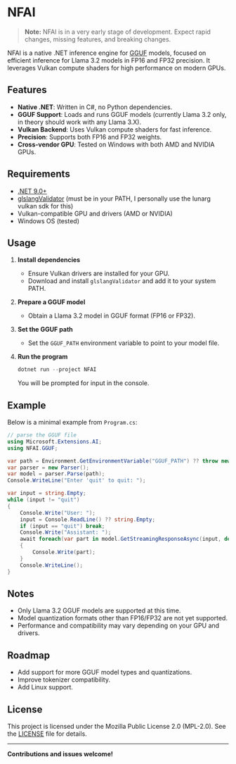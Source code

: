 # NFAI

> **Note:** NFAI is in a very early stage of development. Expect rapid changes, missing features, and breaking changes.

NFAI is a native .NET inference engine for [GGUF](https://github.com/ggerganov/ggml/blob/master/docs/gguf.md) models, focused on efficient inference for Llama 3.2 models in FP16 and FP32 precision. It leverages Vulkan compute shaders for high performance on modern GPUs.

## Features

- **Native .NET**: Written in C#, no Python dependencies.
- **GGUF Support**: Loads and runs GGUF models (currently Llama 3.2 only, in theory should work with any Llama 3.X).
- **Vulkan Backend**: Uses Vulkan compute shaders for fast inference.
- **Precision**: Supports both FP16 and FP32 weights.
- **Cross-vendor GPU**: Tested on Windows with both AMD and NVIDIA GPUs.

## Requirements

- [.NET 9.0+](https://dotnet.microsoft.com/en-us/download)
- [glslangValidator](https://github.com/KhronosGroup/glslang) (must be in your PATH, I personally use the lunarg vulkan sdk for this)
- Vulkan-compatible GPU and drivers (AMD or NVIDIA)
- Windows OS (tested)

## Usage

1. **Install dependencies**  
   - Ensure Vulkan drivers are installed for your GPU.
   - Download and install `glslangValidator` and add it to your system PATH.

2. **Prepare a GGUF model**  
   - Obtain a Llama 3.2 model in GGUF format (FP16 or FP32).

3. **Set the GGUF path**  
   - Set the `GGUF_PATH` environment variable to point to your model file.

4. **Run the program**  

   ```powershell
   dotnet run --project NFAI
   ```

   You will be prompted for input in the console.

## Example

Below is a minimal example from `Program.cs`:

```csharp
// parse the GGUF file
using Microsoft.Extensions.AI;
using NFAI.GGUF;

var path = Environment.GetEnvironmentVariable("GGUF_PATH") ?? throw new ArgumentNullException("GGUF_PATH", "GGUF_PATH environment variable is not set.");
var parser = new Parser();
var model = parser.Parse(path);
Console.WriteLine("Enter 'quit' to quit: ");

var input = string.Empty;
while (input != "quit")
{
    Console.Write("User: ");
    input = Console.ReadLine() ?? string.Empty;
    if (input == "quit") break;
    Console.Write("Assistant: ");
    await foreach(var part in model.GetStreamingResponseAsync(input, default))
    {
        Console.Write(part);
    }
    Console.WriteLine();
}
```

## Notes

- Only Llama 3.2 GGUF models are supported at this time.
- Model quantization formats other than FP16/FP32 are not yet supported.
- Performance and compatibility may vary depending on your GPU and drivers.

## Roadmap

- Add support for more GGUF model types and quantizations.
- Improve tokenizer compatibility.
- Add Linux support.

## License

This project is licensed under the Mozilla Public License 2.0 (MPL-2.0). See the [LICENSE](LICENSE) file for details.

---

**Contributions and issues welcome!**
